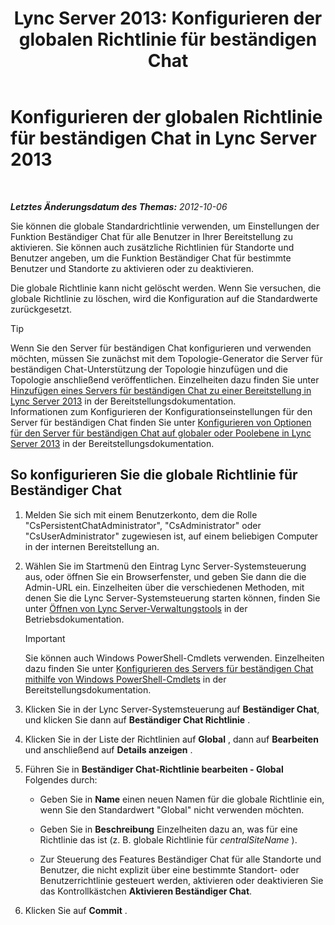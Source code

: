 ﻿---
title: 'Lync Server 2013: Konfigurieren der globalen Richtlinie für beständigen Chat'
TOCTitle: Konfigurieren der globalen Richtlinie für beständigen Chat
ms:assetid: 6176eb5c-19de-4c07-bcc0-2e38f8965966
ms:mtpsurl: https://technet.microsoft.com/de-de/library/JJ204951(v=OCS.15)
ms:contentKeyID: 49294177
ms.date: 05/19/2016
mtps_version: v=OCS.15
ms.translationtype: HT
---

# Konfigurieren der globalen Richtlinie für beständigen Chat in Lync Server 2013

 

_**Letztes Änderungsdatum des Themas:** 2012-10-06_

Sie können die globale Standardrichtlinie verwenden, um Einstellungen der Funktion Beständiger Chat für alle Benutzer in Ihrer Bereitstellung zu aktivieren. Sie können auch zusätzliche Richtlinien für Standorte und Benutzer angeben, um die Funktion Beständiger Chat für bestimmte Benutzer und Standorte zu aktivieren oder zu deaktivieren.

Die globale Richtlinie kann nicht gelöscht werden. Wenn Sie versuchen, die globale Richtlinie zu löschen, wird die Konfiguration auf die Standardwerte zurückgesetzt.


> [!TIP]
> Wenn Sie den Server für beständigen Chat konfigurieren und verwenden möchten, müssen Sie zunächst mit dem Topologie-Generator die Server für beständigen Chat-Unterstützung der Topologie hinzufügen und die Topologie anschließend veröffentlichen. Einzelheiten dazu finden Sie unter <A href="lync-server-2013-adding-persistent-chat-server-to-your-deployment.md">Hinzufügen eines Servers für beständigen Chat zu einer Bereitstellung in Lync Server 2013</A> in der Bereitstellungsdokumentation.<BR>Informationen zum Konfigurieren der Konfigurationseinstellungen für den Server für beständigen Chat finden Sie unter <A href="lync-server-2013-configure-persistent-chat-server-options-globally-or-for-persistent-chat-server-pool.md">Konfigurieren von Optionen für den Server für beständigen Chat auf globaler oder Poolebene in Lync Server 2013</A> in der Bereitstellungsdokumentation.



## So konfigurieren Sie die globale Richtlinie für Beständiger Chat

1.  Melden Sie sich mit einem Benutzerkonto, dem die Rolle "CsPersistentChatAdministrator", "CsAdministrator" oder "CsUserAdministrator" zugewiesen ist, auf einem beliebigen Computer in der internen Bereitstellung an.

2.  Wählen Sie im Startmenü den Eintrag Lync Server-Systemsteuerung aus, oder öffnen Sie ein Browserfenster, und geben Sie dann die die Admin-URL ein. Einzelheiten über die verschiedenen Methoden, mit denen Sie die Lync Server-Systemsteuerung starten können, finden Sie unter [Öffnen von Lync Server-Verwaltungstools](lync-server-2013-open-lync-server-administrative-tools.md) in der Betriebsdokumentation.
    

    > [!IMPORTANT]
    > Sie können auch Windows PowerShell-Cmdlets verwenden. Einzelheiten dazu finden Sie unter <A href="configuring-persistent-chat-server-by-using-windows-powershell-cmdlets.md">Konfigurieren des Servers für beständigen Chat mithilfe von Windows PowerShell-Cmdlets</A> in der Bereitstellungsdokumentation.



3.  Klicken Sie in der Lync Server-Systemsteuerung auf **Beständiger Chat**, und klicken Sie dann auf **Beständiger Chat Richtlinie** .

4.  Klicken Sie in der Liste der Richtlinien auf **Global** , dann auf **Bearbeiten** und anschließend auf **Details anzeigen** .

5.  Führen Sie in **Beständiger Chat-Richtlinie bearbeiten - Global** Folgendes durch:
    
      - Geben Sie in **Name** einen neuen Namen für die globale Richtlinie ein, wenn Sie den Standardwert "Global" nicht verwenden möchten.
    
      - Geben Sie in **Beschreibung** Einzelheiten dazu an, was für eine Richtlinie das ist (z. B. globale Richtlinie für *centralSiteName* ).
    
      - Zur Steuerung des Features Beständiger Chat für alle Standorte und Benutzer, die nicht explizit über eine bestimmte Standort- oder Benutzerrichtlinie gesteuert werden, aktivieren oder deaktivieren Sie das Kontrollkästchen **Aktivieren Beständiger Chat**.

6.  Klicken Sie auf **Commit** .

